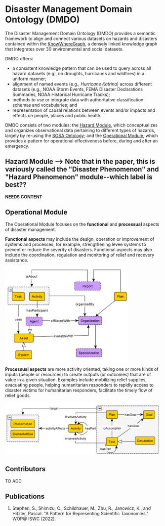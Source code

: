 # Disaster Management Domain Ontology (DMDO)
The Disaster Management Domain Ontology (DMDO) provides a semantic framework to align and connect various datasets on hazards and disasters contained within the [KnowWhereGraph](https://knowwheregraph.org/), a densely linked knowledge graph that integrates over 30 environmental and social datasets. 

DMDO offers: 
- a consistent knowledge pattern that can be used to query across all hazard datasets (e.g., on droughts, hurricanes and wildfires) in a uniform manner; 
- alignment of named events (e.g., *Hurricane Katrina*) across different datasets (e.g., NOAA Storm Events, FEMA Disaster Declarations Summaries, NOAA Historical Hurricane Tracks);
- methods to use or integrate data with authoritative classification schemas and vocabularies; and
- representation of causal relations between events and/or impacts and effects on people, places and public health.

DMDO consists of two modules: the [Hazard Module](#hazard-module), which conceptualizes and organizes observational data pertaining to different types of hazards, largely by  re-using the [SOSA Ontology](https://www.w3.org/2015/spatial/wiki/SOSA_Ontology); and the [Operational Module](#operational-module), which provides a pattern for operational effectiveness before, during and after an emergency.  

## Hazard Module --> Note that in the paper, this is variously called the "Disaster Phenomenon" and "Hazard Phenomenon" module--which label is best??

**NEEDS CONTENT**

## Operational Module
The Operational Module focuses on the **functional** and **processual** aspects of disaster management. 

**Functional aspects** may include the design, operation or improvement of systems and processes, for example, strengthening levee systems to prevent or reduce the severity of disasters. Functional aspects may also include the coordination, regulation and monitoring of relief and recovery assistance.

<img src="images/operational2.PNG" width=400 alt="High-level overview: Functional aspects">

**Processual aspects** are more activity oriented, taking one or more kinds of inputs (people or resources) to create outputs (or outcomes) that are of value in a given situation. Examples include mobilizing relief supplies, evacuating people, helping humanitarian responders to rapidly access to disaster victims for humanitarian responders, facilitate the timely flow of relief goods.

<img src="images/operational.PNG" width=550 alt="High-level overview: Processual aspects">


## Contributors
TO ADD
## Publications
1. Stephen, S., Shimizu, C., Schildhauer, M., Zhu, R., Janowicz, K., and Hitzler, Pascal. "A Pattern for Representing Scientific Taxonomies." WOP@ ISWC (2022).
